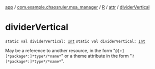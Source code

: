 [app](../../../index.md) / [com.example.chaosruler.msa_manager](../../index.md) / [R](../index.md) / [attr](index.md) / [dividerVertical](.)

# dividerVertical

`static val dividerVertical: `[`Int`](https://kotlinlang.org/api/latest/jvm/stdlib/kotlin/-int/index.html)
`static val dividerVertical: `[`Int`](https://kotlinlang.org/api/latest/jvm/stdlib/kotlin/-int/index.html)

May be a reference to another resource, in the form "`@[+][*package*:]*type*/*name*`" or a theme attribute in the form "`?[*package*:]*type*/*name*`".

